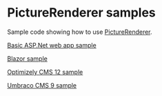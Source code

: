 # PictureRenderer samples
Sample code showing how to use [PictureRenderer](https://github.com/ErikHen/PictureRenderer).

[Basic ASP.Net web app sample](https://github.com/ErikHen/PictureRenderer.Samples/tree/main/PictureRenderer.Sample.GenericWebApp)

[Blazor sample](https://github.com/ErikHen/PictureRenderer.Samples/tree/main/Blazor)

[Optimizely CMS 12 sample](https://github.com/ErikHen/PictureRenderer.Samples/tree/main/OptimizelyCMS)

[Umbraco CMS 9 sample](https://github.com/ErikHen/PictureRenderer.Samples/tree/main/Umbraco9-rc)

